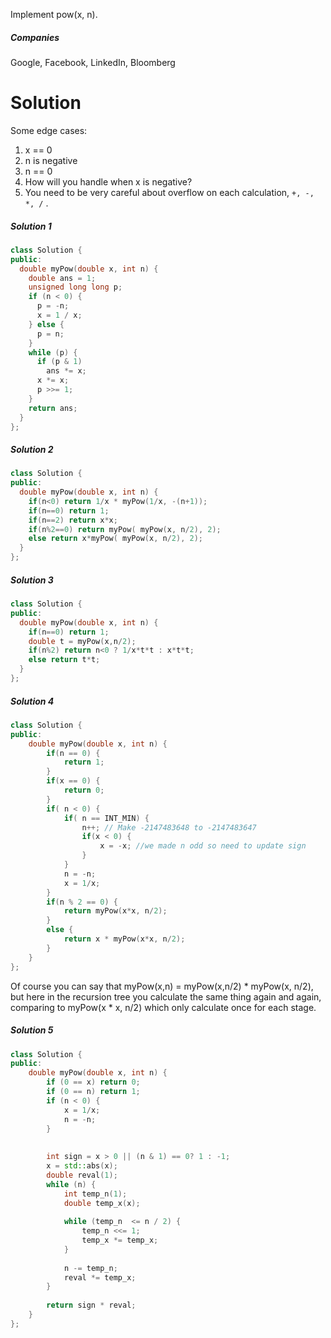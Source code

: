 Implement pow(x, n).

##### Companies

Google, Facebook, LinkedIn, Bloomberg
  
# Solution  

Some edge cases:

1. x == 0
2. n is negative
3. n == 0
4. How will you handle when x is negative?
5. You need to be very careful about overflow on each calculation, ```+, -, *, /``` .

##### Solution 1

```cpp
class Solution {
public:
  double myPow(double x, int n) {
    double ans = 1;
    unsigned long long p;
    if (n < 0) {
      p = -n;
      x = 1 / x;
    } else {
      p = n;
    }
    while (p) {
      if (p & 1)
        ans *= x;
      x *= x;
      p >>= 1;
    }
    return ans;
  }
};

```


##### Solution 2
```cpp
class Solution {
public:
  double myPow(double x, int n) {
    if(n<0) return 1/x * myPow(1/x, -(n+1));
    if(n==0) return 1;
    if(n==2) return x*x;
    if(n%2==0) return myPow( myPow(x, n/2), 2);
    else return x*myPow( myPow(x, n/2), 2);
  }
};
```

##### Solution 3
```cpp
class Solution {
public:
  double myPow(double x, int n) {
    if(n==0) return 1;
    double t = myPow(x,n/2);
    if(n%2) return n<0 ? 1/x*t*t : x*t*t;
    else return t*t;
  }
};
```

##### Solution 4
```cpp
class Solution {
public:
    double myPow(double x, int n) {
        if(n == 0) {
            return 1;
        }
        if(x == 0) {
            return 0;
        }
        if( n < 0) {
            if( n == INT_MIN) {
                n++; // Make -2147483648 to -2147483647
                if(x < 0) {
                    x = -x; //we made n odd so need to update sign
                }
            }
            n = -n;
            x = 1/x;
        }
        if(n % 2 == 0) {
            return myPow(x*x, n/2);
        }
        else {
            return x * myPow(x*x, n/2);
        }
    }
};
```

Of course you can say that myPow(x,n) = myPow(x,n/2) * myPow(x, n/2), but here in the recursion tree you calculate the same thing again and again, comparing to myPow(x * x, n/2) which only calculate once for each stage.


##### Solution 5

```cpp
class Solution {
public:
    double myPow(double x, int n) {
        if (0 == x) return 0;
        if (0 == n) return 1;
        if (n < 0) {
            x = 1/x;
            n = -n;
        }
        
        
        int sign = x > 0 || (n & 1) == 0? 1 : -1;
        x = std::abs(x);
        double reval(1);
        while (n) {
            int temp_n(1);
            double temp_x(x);
            
            while (temp_n  <= n / 2) {
                temp_n <<= 1;
                temp_x *= temp_x;
            }
            
            n -= temp_n;
            reval *= temp_x;
        }
        
        return sign * reval;
    }
};
```
